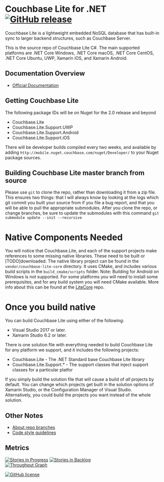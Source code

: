 Couchbase Lite for .NET [![GitHub release](https://img.shields.io/github/release/couchbase/couchbase-lite-net.svg?style=plastic)]()
==================

Couchbase Lite is a lightweight embedded NoSQL database that has built-in sync to larger backend structures, such as Couchbase Server.

This is the source repo of Couchbase Lite C#.  The main supported platforms are .NET Core Windows, .NET Core macOS, .NET Core CentOS, .NET Core Ubuntu, UWP, Xamarin iOS, and Xamarin Android.

## Documentation Overview

* [Official Documentation](https://developer.couchbase.com/documentation/mobile/2.0/guides/couchbase-lite/index.html)

## Getting Couchbase Lite

The following package IDs will be on Nuget for the 2.0 release and beyond
- Couchbase.Lite
- Couchbase.Lite.Support.UWP
- Couchbase.Lite.Support.Android
- Couchbase.Lite.Support.iOS

There will be developer builds compiled every two weeks, and available by adding `http://mobile.nuget.couchbase.com/nuget/Developer/` to your Nuget package sources.

## Building Couchbase Lite master branch from source

Please use `git` to clone the repo, rather than downloading it from a zip file.  This ensures two things:  that I will always know by looking at the logs which git commit you built your source from if you file a bug report, and that you will be able to pull the appropriate submodules.  After you clone the repo, or change branches, be sure to update the submodules with this command `git submodule update --init --recursive`

# Native Components Needed

You will notice that Couchbase.Lite, and each of the support projects make references to some missing native libraries.  These need to be built or [TODO]downloaded.  The native library project can be found in the `vendor/couchbase-lite-core` directory.  It uses CMake, and includes various build scripts in the `build_cmake/scripts` folder.  Note:  Building for Android on Windows is not supported.  For some platforms you will need to install some prerequisites, and for any build system you will need CMake available.  More info about this can be found at the [LiteCore](https://github.com/couchbase/couchbase-lite-core/) repo.

# Once you build native

You can build Couchbase Lite using either of the following:

* Visual Studio 2017 or later.
* Xamarin Studio 6.2 or later.

There is one solution file with everything needed to build Couchbase Lite for any platform we support, and it includes the following projects:

* Couchbase.Lite - The .NET Standard base Couchbase Lite library
* Couchbase.Lite.Support.* - The support classes that inject support classes for a particular platfor

If you simply build the solution file that will cause a build of *all* projects by default.  You can change which projects get built in the solution options of Xamarin Studio, or the Configuration Manager of Visual Studio.  Alternatively, you could build the projects you want instead of the whole solution.

## Other Notes

* [About repo branches](https://github.com/couchbase/couchbase-lite-net/blob/master/Notes/Branches.md)
* [Code style guidelines](https://github.com/couchbase/couchbase-lite-net/blob/master/Notes/StyleGuidelines.md)

## Metrics
[![Stories in Progress](https://badge.waffle.io/couchbase/couchbase-lite-net.png?label=ready&title=In%20Progress)](https://waffle.io/couchbase/couchbase-lite-net)
[![Stories in Backlog](https://badge.waffle.io/couchbase/couchbase-lite-net.png?label=backlog&title=Backlogged)](https://waffle.io/couchbase/couchbase-lite-net)<br>
[![Throughput Graph](http://graphs.waffle.io/couchbase/couchbase-lite-net/throughput.svg)](https://waffle.io/couchbase/couchbase-lite-net/metrics)

[![GitHub license](https://img.shields.io/github/license/couchbase/couchbase-lite-net.svg?style=plastic)]()
